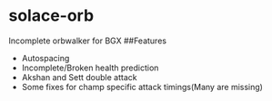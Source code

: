 # solace-orb
Incomplete orbwalker for BGX
##Features
* Autospacing
* Incomplete/Broken health prediction
* Akshan and Sett double attack
* Some fixes for champ specific attack timings(Many are missing)
